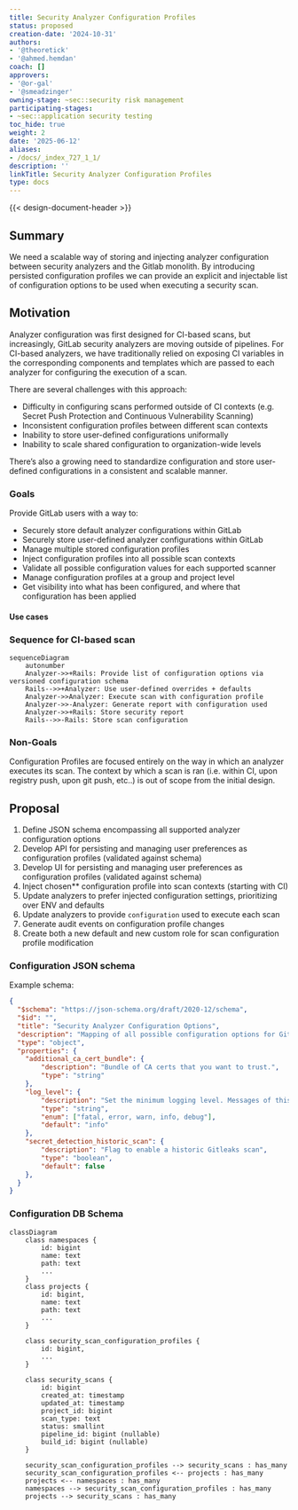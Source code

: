 ```yaml
---
title: Security Analyzer Configuration Profiles
status: proposed
creation-date: '2024-10-31'
authors:
- '@theoretick'
- '@ahmed.hemdan'
coach: []
approvers:
- '@or-gal'
- '@smeadzinger'
owning-stage: ~sec::security risk management
participating-stages:
- ~sec::application security testing
toc_hide: true
weight: 2
date: '2025-06-12'
aliases:
- /docs/_index_727_1_1/
description: ''
linkTitle: Security Analyzer Configuration Profiles
type: docs
---
```


{{< design-document-header >}}

## Summary

We need a scalable way of storing and injecting analyzer configuration between security analyzers
and the Gitlab monolith. By introducing persisted configuration profiles we can provide an explicit and injectable
list of configuration options to be used when executing a security scan.

## Motivation

Analyzer configuration was first designed for CI-based scans, but increasingly, GitLab security
analyzers are moving outside of pipelines. For CI-based analyzers, we have traditionally relied on exposing
CI variables in the corresponding components and templates which are passed to each analyzer for configuring
the execution of a scan.

There are several challenges with this approach:

- Difficulty in configuring scans performed outside of CI contexts (e.g. Secret Push Protection and Continuous Vulnerability Scanning)
- Inconsistent configuration profiles between different scan contexts
- Inability to store user-defined configurations uniformally
- Inability to scale shared configuration to organization-wide levels

There’s also a growing need to standardize configuration and store user-defined configurations in a consistent and scalable manner.

### Goals

Provide GitLab users with a way to:

- Securely store default analyzer configurations within GitLab
- Securely store user-defined analyzer configurations within GitLab
- Manage multiple stored configuration profiles
- Inject configuration profiles into all possible scan contexts
- Validate all possible configuration values for each supported scanner
- Manage configuration profiles at a group and project level
- Get visibility into what has been configured, and where that configuration has been applied

#### Use cases

### Sequence for CI-based scan

```mermaid
sequenceDiagram
    autonumber
    Analyzer->>+Rails: Provide list of configuration options via versioned configuration schema
    Rails-->>+Analyzer: Use user-defined overrides + defaults
    Analyzer->>Analyzer: Execute scan with configuration profile
    Analyzer->>-Analyzer: Generate report with configuration used
    Analyzer->>+Rails: Store security report
    Rails-->>-Rails: Store scan configuration
```

### Non-Goals

Configuration Profiles are focused entirely on the way in which an analyzer executes its scan. The context by which
a scan is ran (i.e. within CI, upon registry push, upon git push, etc..) is out of scope from the initial design.

## Proposal

1. Define JSON schema encompassing all supported analyzer configuration options
1. Develop API for persisting and managing user preferences as configuration profiles (validated against schema)
1. Develop UI for persisting and managing user preferences as configuration profiles (validated against schema)
1. Inject chosen** configuration profile into scan contexts (starting with CI)
1. Update analyzers to prefer injected configuration settings, prioritizing over ENV and defaults
1. Update analyzers to provide `configuration` used to execute each scan
1. Generate audit events on configuration profile changes
1. Create both a new default and new custom role for scan configuration profile modification

### Configuration JSON schema

Example schema:

```json
{
  "$schema": "https://json-schema.org/draft/2020-12/schema",
  "$id": "",
  "title": "Security Analyzer Configuration Options",
  "description": "Mapping of all possible configuration options for Gitlab security analyzers",
  "type": "object",
  "properties": {
    "additional_ca_cert_bundle": {
        "description": "Bundle of CA certs that you want to trust.",
        "type": "string"
    },
    "log_level": {
        "description": "Set the minimum logging level. Messages of this logging level or higher are output. From highest to lowest severity, the logging levels are: fatal, error, warn, info, debug",
        "type": "string",
        "enum": ["fatal, error, warn, info, debug"],
        "default": "info"
    },
    "secret_detection_historic_scan": {
        "description": "Flag to enable a historic Gitleaks scan",
        "type": "boolean",
        "default": false
    },
  }
}
```

### Configuration DB Schema

```mermaid
classDiagram
    class namespaces {
        id: bigint
        name: text
        path: text
        ...
    }
    class projects {
        id: bigint,
        name: text
        path: text
        ...
    }

    class security_scan_configuration_profiles {
        id: bigint,
        ...
    }

    class security_scans {
        id: bigint
        created_at: timestamp
        updated_at: timestamp
        project_id: bigint
        scan_type: text
        status: smallint
        pipeline_id: bigint (nullable)
        build_id: bigint (nullable)
    }

    security_scan_configuration_profiles --> security_scans : has_many
    security_scan_configuration_profiles <-- projects : has_many
    projects <-- namespaces : has_many
    namespaces --> security_scan_configuration_profiles : has_many
    projects --> security_scans : has_many
```

